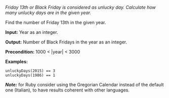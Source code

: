 _Friday 13th or Black Friday is considered as unlucky day. Calculate how many unlucky days are in the given year._

Find the number of Friday 13th in the given year.

__Input:__ Year as an integer.

__Output:__ Number of Black Fridays in the year as an integer.

__Precondition:__ 1000 < |year| < 3000

__Examples:__

	unluckyDays(2015) == 3
	unluckyDays(1986) == 1

***Note:*** for Ruby consider using the Gregorian Calendar instead of the default one (Italian), to have results coherent with other languages.